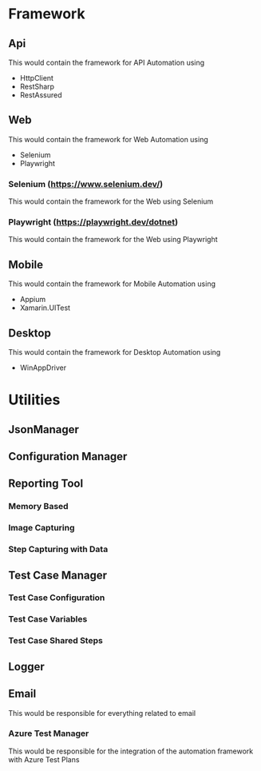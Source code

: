 # Framework
## Api
This would contain the framework for API Automation using
- HttpClient
- RestSharp
- RestAssured

## Web
This would contain the framework for Web Automation using
- Selenium
- Playwright

### Selenium (https://www.selenium.dev/)
This would contain the framework for the Web using Selenium
### Playwright (https://playwright.dev/dotnet)
This would contain the framework for the Web using Playwright

## Mobile
This would contain the framework for Mobile Automation using 
- Appium
- Xamarin.UITest

## Desktop
This would contain the framework for Desktop Automation using 
- WinAppDriver

# Utilities
## JsonManager
## Configuration Manager

## Reporting Tool
### Memory Based
### Image Capturing
### Step Capturing with Data

## Test Case Manager
### Test Case Configuration
### Test Case Variables
### Test Case Shared Steps

## Logger

## Email
This would be responsible for everything related to email 

### Azure Test Manager
This would be responsible for the integration of the automation framework with Azure Test Plans
